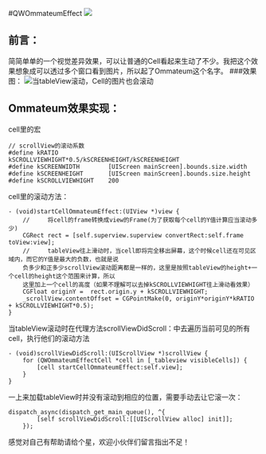 #QWOmmateumEffect
![](http://upload-images.jianshu.io/upload_images/3403640-fabd1e5afc7f5078.jpg?imageMogr2/auto-orient/strip%7CimageView2/2/w/1240)

前言：
-----
简简单单的一个视觉差异效果，可以让普通的Cell看起来生动了不少。我把这个效果想象成可以透过多个窗口看到图片，所以起了Ommateum这个名字。
###效果图：
![当tableView滚动，Cell的图片也会滚动](http://upload-images.jianshu.io/upload_images/3403640-fa8e70cf7f32f2e7.gif?imageMogr2/auto-orient/strip)

Ommateum效果实现：
----
cell里的宏
```
// scrollView的滚动系数
#define kRATIO              kSCROLLVIEWHIGHT*0.5/kSCREENHEIGHT/kSCREENHEIGHT
#define kSCREENWIDTH        [UIScreen mainScreen].bounds.size.width
#define kSCREENHEIGHT       [UIScreen mainScreen].bounds.size.height
#define kSCROLLVIEWHIGHT    200
```
cell里的滚动方法：
```
- (void)startCellOmmateumEffect:(UIView *)view {
    //     将cell的frame转换成view的Frame(为了获取每个cell的Y值计算应当滚动多少)
    CGRect rect = [self.superview.superview convertRect:self.frame toView:view];
    //     tableView往上滑动时，当cell即将完全移出屏幕，这个时候cell还在可见区域内，而它的Y值是最大的负数，也就是说
    负多少和正多少scrollView滚动距离都是一样的，这里是按照tableView的height+一个cell的height这个范围来计算，所以
    这里加上一个cell的高度（如果不理解可以去掉kSCROLLVIEWHIGHT往上滑动看效果）
    CGFloat originY =  rect.origin.y + kSCROLLVIEWHIGHT;
    _scrollView.contentOffset = CGPointMake(0, originY*originY*kRATIO + kSCROLLVIEWHIGHT*0.5);
}
```
当tableView滚动时在代理方法scrollViewDidScroll：中去遍历当前可见的所有cell，执行他们的滚动方法
```
- (void)scrollViewDidScroll:(UIScrollView *)scrollView {
    for (QWOmmateumEffectCell *cell in [_tableview visibleCells]) {
        [cell startCellOmmateumEffect:self.view];
    }
}
```
一上来加载tableView时并没有滚动到相应的位置，需要手动去让它滚一次：
```
dispatch_async(dispatch_get_main_queue(), ^{
        [self scrollViewDidScroll:[[UIScrollView alloc] init]];
    });
```
感觉对自己有帮助请给个星，欢迎小伙伴们留言指出不足！
